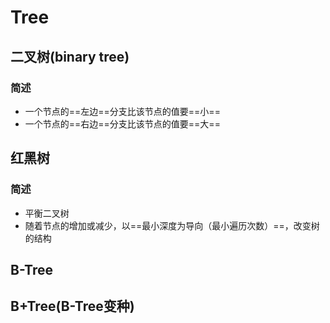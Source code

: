 # Tree

## 二叉树(binary tree)

### 简述

+ 一个节点的==左边==分支比该节点的值要==小==
+ 一个节点的==右边==分支比该节点的值要==大==

## 红黑树

### 简述

+ 平衡二叉树
+ 随着节点的增加或减少，以==最小深度为导向（最小遍历次数）==，改变树的结构

## B-Tree

## B+Tree(B-Tree变种)

